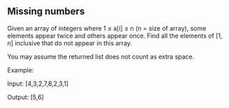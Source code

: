 ## Missing numbers

Given an array of integers where 1 ≤ a[i] ≤ n (n = size of array), some elements appear twice and others appear once.
Find all the elements of [1, n] inclusive that do not appear in this array.

You may assume the returned list does not count as extra space.

Example:

Input:
[4,3,2,7,8,2,3,1]

Output:
[5,6]

